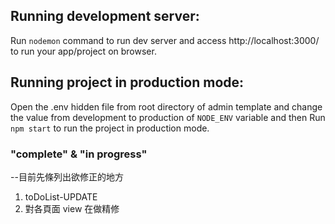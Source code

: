 ## Running development server:
Run ```nodemon``` command to run dev server and access http://localhost:3000/ to run your app/project on browser.

## Running project in production mode:
Open the .env hidden file from root directory of admin template and change the value from development to production of ```NODE_ENV``` variable and then Run ```npm start``` to run the project in production mode.

### "complete" & "in progress" 
--目前先條列出欲修正的地方
1. toDoList-UPDATE
2. 對各頁面 view 在做精修